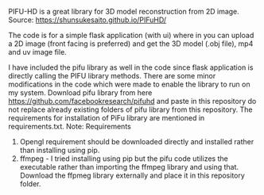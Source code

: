 PIFU-HD is a great library for 3D model reconstruction from 2D image.
Source: https://shunsukesaito.github.io/PIFuHD/

The code is for a simple flask application (with ui) where in you can upload a 2D image (front facing is preferred)
and get the 3D model (.obj file), mp4 and uv image file.

I have included the pifu library as well in the code since flask application is directly calling the PIFU library methods.
There are some minor modifications in the code which were made to enable the library to run on my system.
Download pifu library from here https://github.com/facebookresearch/pifuhd and paste in this repository do not replace already existing folders of pifu library from this repository.
The requirements for installation of PiFu library are mentioned in requirements.txt.
Note: Requirements
1. Opengl requirement should be downloaded directly and installed rather than installing using pip.
2. ffmpeg - I tried installing using pip but the pifu code utilizes the executable rather than importing the ffmpeg library and using that. Download the ffpmeg library externally and place it in this repository folder.
